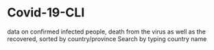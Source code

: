 # Covid-19-CLI
data on confirmed infected people, death from the virus as well as the recovered, sorted by country/province
Search by typing country name
